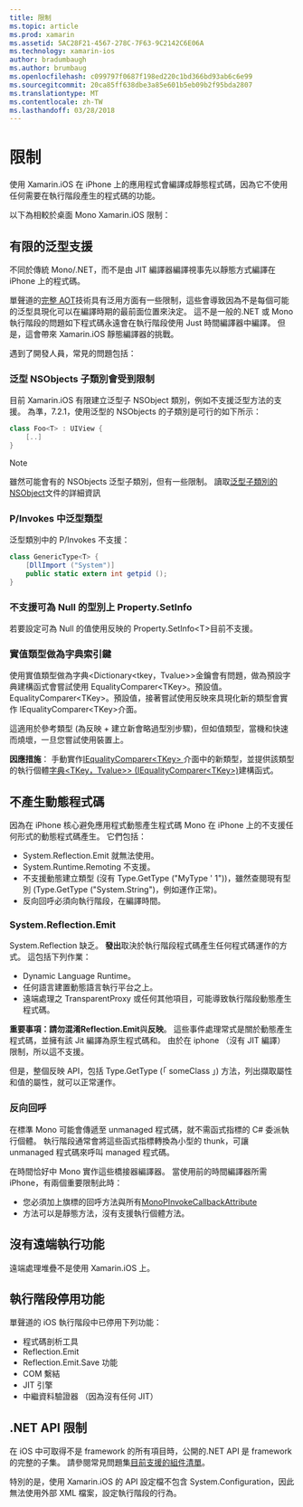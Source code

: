 ```yaml
---
title: 限制
ms.topic: article
ms.prod: xamarin
ms.assetid: 5AC28F21-4567-278C-7F63-9C2142C6E06A
ms.technology: xamarin-ios
author: bradumbaugh
ms.author: brumbaug
ms.openlocfilehash: c099797f0687f198ed220c1bd366bd93ab6c6e99
ms.sourcegitcommit: 20ca85ff638dbe3a85e601b5eb09b2f95bda2807
ms.translationtype: MT
ms.contentlocale: zh-TW
ms.lasthandoff: 03/28/2018
---
```

# <a name="limitations"></a>限制

使用 Xamarin.iOS 在 iPhone 上的應用程式會編譯成靜態程式碼，因為它不使用任何需要在執行階段產生的程式碼的功能。

以下為相較於桌面 Mono Xamarin.iOS 限制：

 <a name="Limited_Generics_Support" />


## <a name="limited-generics-support"></a>有限的泛型支援

不同於傳統 Mono/.NET，而不是由 JIT 編譯器編譯視事先以靜態方式編譯在 iPhone 上的程式碼。

單聲道的[完整 AOT](http://www.mono-project.com/docs/advanced/aot/#full-aot)技術具有泛用方面有一些限制，這些會導致因為不是每個可能的泛型具現化可以在編譯時期的最前面位置來決定。 這不是一般的.NET 或 Mono 執行階段的問題如下程式碼永遠會在執行階段使用 Just 時間編譯器中編譯。 但是，這會帶來 Xamarin.iOS 靜態編譯器的挑戰。

遇到了開發人員，常見的問題包括：

 <a name="Generic_Subclasses_of_NSObjects_are_limited" />


### <a name="generic-subclasses-of-nsobjects-are-limited"></a>泛型 NSObjects 子類別會受到限制

目前 Xamarin.iOS 有限建立泛型子 NSObject 類別，例如不支援泛型方法的支援。 為準，7.2.1，使用泛型的 NSObjects 的子類別是可行的如下所示：

```csharp
class Foo<T> : UIView {
    [..]
}
```

> [!NOTE]
> 雖然可能會有的 NSObjects 泛型子類別，但有一些限制。 讀取[泛型子類別的 NSObject](~/ios/internals/api-design/nsobject-generics.md)文件的詳細資訊



### <a name="pinvokes-in-generic-types"></a>P/Invokes 中泛型類型

泛型類別中的 P/Invokes 不支援：

```csharp
class GenericType<T> {
    [DllImport ("System")]
    public static extern int getpid ();
}
```

 <a name="Property.SetInfo_on_a_Nullable_Type_is_not_supported" />


### <a name="propertysetinfo-on-a-nullable-type-is-not-supported"></a>不支援可為 Null 的型別上 Property.SetInfo

若要設定可為 Null 的值使用反映的 Property.SetInfo&lt;T&gt;目前不支援。

 <a name="Value_types_as_Dictionary_Keys" />


### <a name="value-types-as-dictionary-keys"></a>實值類型做為字典索引鍵

使用實值類型做為字典&lt;Dictionary<tkey，Tvalue>&gt;金鑰會有問題，做為預設字典建構函式會嘗試使用 EqualityComparer&lt;TKey&gt;。預設值。 EqualityComparer&lt;TKey&gt;。預設值，接著嘗試使用反映來具現化新的類型會實作 IEqualityComparer&lt;TKey&gt;介面。

這適用於參考類型 (為反映 + 建立新會略過型別步驟)，但如值類型，當機和快速而燒壞，一旦您嘗試使用裝置上。

 **因應措施**： 手動實作[IEqualityComparer&lt;TKey&gt; ](https://developer.xamarin.com/api/type/System.Collections.Generic.IEqualityComparer%601/)介面中的新類型，並提供該類型的執行個體[字典&lt;TKey，Tvalue>&gt; ](https://developer.xamarin.com/api/type/System.Collections.Generic.Dictionary%3CTKey,TValue%3E/) [(IEqualityComparer&lt;TKey&gt;)](https://developer.xamarin.com/api/type/System.Collections.Generic.IEqualityComparer%601/)建構函式。


 <a name="No_Dynamic_Code_Generation" />


## <a name="no-dynamic-code-generation"></a>不產生動態程式碼

因為在 iPhone 核心避免應用程式動態產生程式碼 Mono 在 iPhone 上的不支援任何形式的動態程式碼產生。 它們包括：

-  System.Reflection.Emit 就無法使用。
-  System.Runtime.Remoting 不支援。
-  不支援動態建立類型 (沒有 Type.GetType ("MyType ' 1"))，雖然查閱現有型別 (Type.GetType ("System.String")，例如運作正常)。 
-  反向回呼必須向執行階段，在編譯時間。


 
 <a name="System.Reflection.Emit" />


### <a name="systemreflectionemit"></a>System.Reflection.Emit

System.Reflection 缺乏。 **發出**取決於執行階段程式碼產生任何程式碼運作的方式。 這包括下列作業：

-  Dynamic Language Runtime。
-  任何語言建置動態語言執行平台之上。
-  遠端處理之 TransparentProxy 或任何其他項目，可能導致執行階段動態產生程式碼。 


 **重要事項：**請勿混淆**Reflection.Emit**與**反映**。 這些事件處理常式是關於動態產生程式碼，並擁有該 Jit 編譯為原生程式碼和。 由於在 iphone （沒有 JIT 編譯） 限制，所以這不支援。

但是，整個反映 API，包括 Type.GetType (「 someClass 」) 方法，列出擷取屬性和值的屬性，就可以正常運作。

 
 <a name="Reverse_Callbacks" />


### <a name="reverse-callbacks"></a>反向回呼

在標準 Mono 可能會傳遞至 unmanaged 程式碼，就不需函式指標的 C# 委派執行個體。 執行階段通常會將這些函式指標轉換為小型的 thunk，可讓 unmanaged 程式碼來呼叫 managed 程式碼。

在時間恰好中 Mono 實作這些橋接器編譯器。 當使用前的時間編譯器所需 iPhone，有兩個重要限制此時：

-  您必須加上旗標的回呼方法與所有[MonoPInvokeCallbackAttribute](https://developer.xamarin.com/api/type/ObjCRuntime.MonoPInvokeCallbackAttribute) 
-  方法可以是靜態方法，沒有支援執行個體方法。 
 
<a name="No_Remoting" />

## <a name="no-remoting"></a>沒有遠端執行功能

遠端處理堆疊不是使用 Xamarin.iOS 上。


 <a name="Runtime_Disabled_Features" />


## <a name="runtime-disabled-features"></a>執行階段停用功能

單聲道的 iOS 執行階段中已停用下列功能：

-  程式碼剖析工具
-  Reflection.Emit
-  Reflection.Emit.Save 功能
-  COM 繫結
-  JIT 引擎
-  中繼資料驗證器 （因為沒有任何 JIT）


 <a name=".NET_API_Limitations" />


## <a name="net-api-limitations"></a>.NET API 限制

在 iOS 中可取得不是 framework 的所有項目時，公開的.NET API 是 framework 的完整的子集。 請參閱常見問題集[目前支援的組件清單](~/cross-platform/internals/available-assemblies.md)。



特別的是，使用 Xamarin.iOS 的 API 設定檔不包含 System.Configuration，因此無法使用外部 XML 檔案，設定執行階段的行為。
